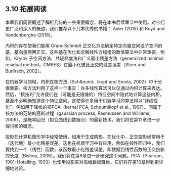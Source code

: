 ## 3.10 拓展阅读

本章我们简要概述了解析几何的一些重要概念，将在本书后续章节中使用。对它们更广泛和深入的概述，我们推荐以下几本优秀的书籍： Axler (2015) 和 Boyd and Vandenberghe (2018)。

内积的存在使我们能用 Gram-Schmidt 正交化方法确定特定向量空间或子空间的基，基向量两两正交。这些基在优化和求解线性方程组的数值算法中非常重要。例如，Krylov 子空间方法、共轭梯度法和广义最小残差方法（generalized minimal residual method，GMRES）它最小化彼此正交的残差误差（Stoer and Burlirsch, 2002）。

在机器学习领域，内积在核方法（Sch&ouml、lkopf and Smola, 2002）中十分很重要。核方法利用了这样一个事实：许多线性算法可以仅通过内积计算来表达。然后，“核技巧”允许我们在（可能是无限维的）特征空间中隐式地计算这些内积，甚至不必明确知道这个特征空间。这使得许多用于机器学习的算法得以“非线性化”，例如用于降维的核PCA（kernel PCA, Schoumlkopf et al., 1997）。同属于核方法的范畴的高斯过程（gaussian process, Rasmussen and Williams, 2006），是概率回归（拟合曲线到数据点）的最新技术。我们将在第12章进一步探讨核的概念。

投影在计算机图形学中经常使用，如用于生成阴影。在优化中，正交投影经常用于（迭代地）最小化残差误差。这也在机器学习中有应用，例如在线性回归中，我们要找到一个（线性）函数，该函数最小化残差误差，即数据到线性函数的正交投影的长度（Bishop, 2006）。我们将在第9章进一步研究这个问题。PCA（Pearson, 1901; Hotelling, 1933）也使用投影来对高维数据降维，它们将在第10章得到更详细地讨论。

